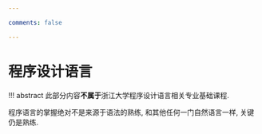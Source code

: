```yaml
---

comments: false

---
```


# 程序设计语言

!!! abstract
	此部分内容**不属于**浙江大学程序设计语言相关专业基础课程. 

程序语言的掌握绝对不是来源于语法的熟练, 和其他任何一门自然语言一样, 关键仍是熟练.